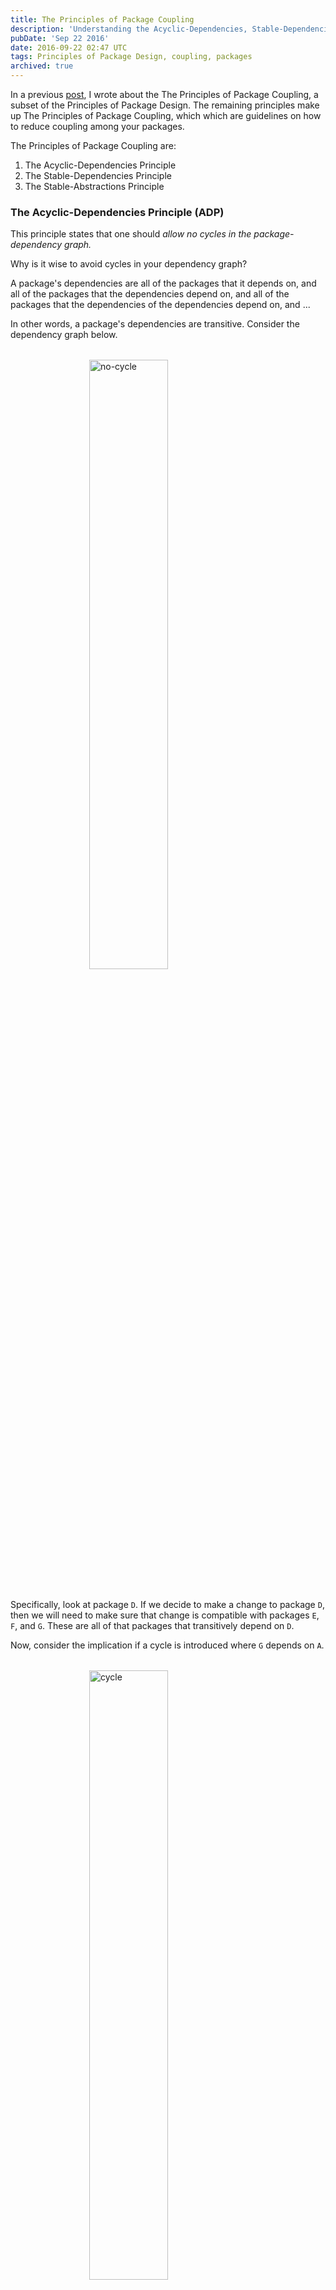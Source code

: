 ```yaml
---
title: The Principles of Package Coupling
description: 'Understanding the Acyclic-Dependencies, Stable-Dependencies, and Stable-Abstractions principles for reducing package coupling.'
pubDate: 'Sep 22 2016'
date: 2016-09-22 02:47 UTC
tags: Principles of Package Design, coupling, packages
archived: true
---
```


<style>
img {
  display: block;
  margin: auto;
  padding-top: 1.3em;
  padding-bottom: 1.3em;
  height: auto;
  width: 100%;
  max-width: 35em;
}

img[alt*="cycle"] {
  width: 50%;
}
</style>

In a previous [post](/2016/09/16/principles-of-package-cohesion/), I wrote about the The Principles of Package Coupling, a subset of the Principles of Package Design. The remaining principles make up The Principles of Package Coupling, which which are guidelines on how to reduce coupling among your packages.

The Principles of Package Coupling are:

1. The Acyclic-Dependencies Principle
2. The Stable-Dependencies Principle
3. The Stable-Abstractions Principle


### The Acyclic-Dependencies Principle (ADP)

This principle states that one should _allow no cycles in the package-dependency graph._

Why is it wise to avoid cycles in your dependency graph?

A package's dependencies are all of the packages that it depends on, and all of the packages that the dependencies depend on, and all of the packages that the dependencies of the dependencies depend on, and ...

In other words, a package's dependencies are transitive. Consider the dependency graph below.

![no-cycle](/images/assets/2016-09-22-the-principles-of-package-coupling/no-cycle.svg)

Specifically, look at package `D`. If we decide to make a change to package `D`, then we will need to make sure that change is compatible with packages `E`, `F`, and `G`. These are all of that packages that transitively depend on `D`.

Now, consider the implication if a cycle is introduced where `G` depends on `A`.

![cycle](/images/assets/2016-09-22-the-principles-of-package-coupling/cycle.svg)


If we have to consider transitive dependencies, then this one additional dependency means that now *all the packages depend on all of the packages*.

In order to change `D` now, we much make sure that the change is compatible with `E`, `F`, `G`, `A`, `B`, and `C`. Then there is also the possibility that a change to `D` forces a change to `A`, which forces a different change in `D`. You can see how things could start to get hairy.

### The Stable-Dependencies Principle (SDP)

This principle states that one should _depend in the direction of stability_.

Obviously, this principle is about stability. Though, what is stability, and how do we measure it?

Uncle Bob measures the stability of a package as the number of efferent couplings divided by the sum of the number of efferent couplings and the number of afferent couplings.

However, for simplicity's sake, we can illustrated this with two diagrams.

![stable instable](/images/assets/2016-09-22-the-principles-of-package-coupling/stable-instable.svg)

Both of the diagrams are stable or instable with respect to package `A`.

The diagram on the left demonstrates extreme instability. `A` depends on every other package, and is depended on by no packages. `A` is _dependent_. Any one of `A`'s dependencies could require `A` to change.

The diagram on the right shows extreme stability. `A` depends on nothing, and everything else depends on it. Here, `A` is independent. Because `A` does not depend on anything, no other package could require it to change. On the flip side, because it is the dependee of three other packages, it has a good reason not to change.

So how does this play into the direction of stability?

Basically, this principle says that you should put stable packages in the position of stability and instable packages in the position of instability. If there is a package that is going to have many changes, then it should be depended on by as few packages as possible. If a there is a package that will not change, then it can be depended on by many packages.

### The Stable-Abstractions Principle (SAP)

This principle states that _a package should be as abstract as it is stable_.

Another way of saying this is that a package should to be depended on to the extent that it is abstract, and depend on others to the extent that it is concrete.[PPP]

This suggests that that there are four extremes that a package can fall into.

1. Not abstract & Stable
2. Abstract & Stable
3. Not Abstract & Instable
4. Abstract & Instable


Uncle Bob has a name for #1 and #4. He calls them the _Zone of Pain_ and the _Zone of Uselessness_ respectively. #1 means that a package is concrete, and depended on by many other packages. This is a package that would be very hard to change. #4 would be a package that is completely composed of abstractions, but no package is using those abstractions.

The sweet spot is somewhere between Abstract & Stable and Not abstract & Instable.


### Resources

These and The Principles of Package Coupling are all outlined, in much greater detail, in Chapter 20 of _Agile Software Development: Principles, Patterns, and Practices_ by Robert C. Martin.

---
<sub>[PPP] _Agile Software Development: Principles, Patterns, and Practices_ by Robert C. Martin. - Chapter 20, p. 266</sub>
